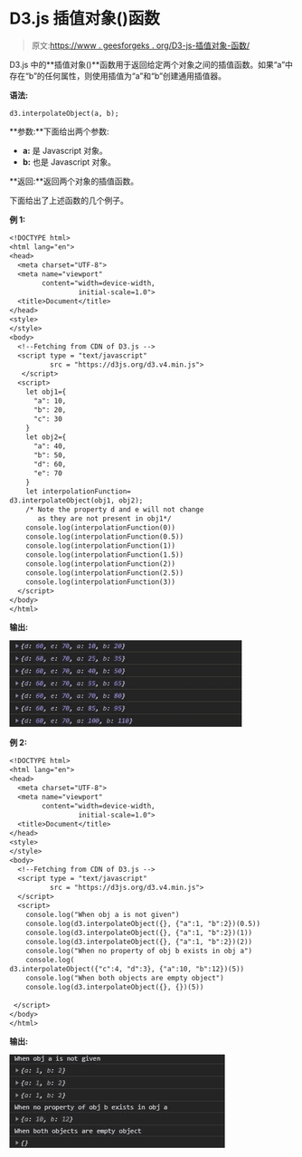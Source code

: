 # D3.js 插值对象()函数

> 原文:[https://www . geesforgeks . org/D3-js-插值对象-函数/](https://www.geeksforgeeks.org/d3-js-interpolateobject-function/)

D3.js 中的**插值对象()**函数用于返回给定两个对象之间的插值函数。如果“a”中存在“b”的任何属性，则使用插值为“a”和“b”创建通用插值器。

**语法:**

```
d3.interpolateObject(a, b);
```

**参数:**下面给出两个参数:

*   **a:** 是 Javascript 对象。
*   **b:** 也是 Javascript 对象。

**返回:**返回两个对象的插值函数。

下面给出了上述函数的几个例子。

**例 1:**

```
<!DOCTYPE html>
<html lang="en">
<head>
  <meta charset="UTF-8">
  <meta name="viewport" 
        content="width=device-width, 
                 initial-scale=1.0">
  <title>Document</title>
</head>
<style>
</style>
<body>
  <!--Fetching from CDN of D3.js -->
  <script type = "text/javascript" 
          src = "https://d3js.org/d3.v4.min.js">
   </script>
  <script>
    let obj1={
      "a": 10,
      "b": 20,
      "c": 30
    } 
    let obj2={
      "a": 40,
      "b": 50,
      "d": 60,
      "e": 70
    } 
    let interpolationFunction=
d3.interpolateObject(obj1, obj2);
    /* Note the property d and e will not change
       as they are not present in obj1*/
    console.log(interpolationFunction(0))
    console.log(interpolationFunction(0.5))
    console.log(interpolationFunction(1))
    console.log(interpolationFunction(1.5))
    console.log(interpolationFunction(2))
    console.log(interpolationFunction(2.5))
    console.log(interpolationFunction(3))
  </script>
</body>
</html>
```

**输出:**

![](img/63976c2a917c31327c0a067186424476.png)

**例 2:**

```
<!DOCTYPE html>
<html lang="en">
<head>
  <meta charset="UTF-8">
  <meta name="viewport" 
        content="width=device-width, 
                 initial-scale=1.0">
  <title>Document</title>
</head>
<style>
</style>
<body>
  <!--Fetching from CDN of D3.js -->
  <script type = "text/javascript" 
          src = "https://d3js.org/d3.v4.min.js">
  </script>
  <script>
    console.log("When obj a is not given")
    console.log(d3.interpolateObject({}, {"a":1, "b":2})(0.5))
    console.log(d3.interpolateObject({}, {"a":1, "b":2})(1))
    console.log(d3.interpolateObject({}, {"a":1, "b":2})(2))
    console.log("When no property of obj b exists in obj a")
    console.log(
d3.interpolateObject({"c":4, "d":3}, {"a":10, "b":12})(5))
    console.log("When both objects are empty object")
    console.log(d3.interpolateObject({}, {})(5))

 </script>
</body>
</html>
```

**输出:**

![](img/43846854691f4afce97b9b55665aef3e.png)